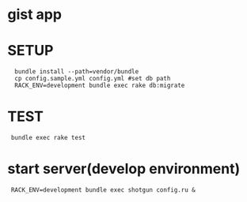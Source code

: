 # gist app

# SETUP
```
  bundle install --path=vendor/bundle
  cp config.sample.yml config.yml #set db path
  RACK_ENV=development bundle exec rake db:migrate
```

# TEST
```
 bundle exec rake test
``` 

# start server(develop environment)
```
 RACK_ENV=development bundle exec shotgun config.ru &
```

